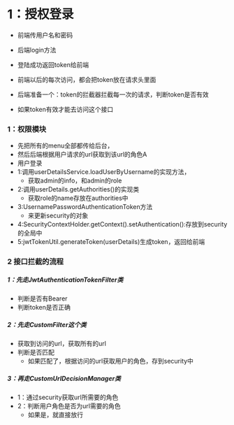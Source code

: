# 1：授权登录

- 前端传用户名和密码

- 后端login方法
- 登陆成功返回token给前端
- 前端以后的每次访问，都会把token放在请求头里面

- 后端准备一个：token的拦截器拦截每一次的请求，判断token是否有效
- 如果token有效才能去访问这个接口

### 1：权限模块

- 先把所有的menu全部都传给后台，
- 然后后端根据用户请求的url获取到该url的角色A
- 用户登录
- 1:调用userDetailsService.loadUserByUsername的实现方法，
    - 获取admin的info，和admin的role
- 2:调用userDetails.getAuthorities()的实现类
    - 获取role的name存放在authorities中
- 3:UsernamePasswordAuthenticationToken方法
    - 来更新security的对象
- 4:SecurityContextHolder.getContext().setAuthentication():存放到security的全局中
- 5:jwtTokenUtil.generateToken(userDetails)生成token，返回给前端

### 2 接口拦截的流程

##### 1：先走JwtAuthenticationTokenFilter类

- 判断是否有Bearer
- 判断token是否正确

##### 2：先走CustomFilter这个类

- 获取到访问的url，获取所有的url
- 判断是否匹配
  - 如果匹配了，根据访问的url获取用户的角色，存到security中

##### 3：再走CustomUrlDecisionManager类

- 1：通过security获取url所需要的角色
- 2：判断用户角色是否为url需要的角色
  - 如果是，就直接放行